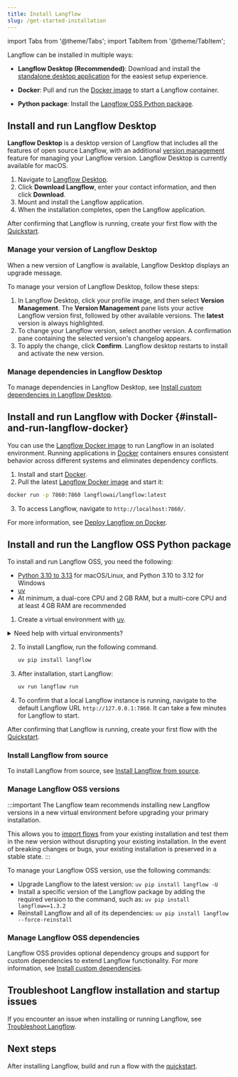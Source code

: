 ```yaml
---
title: Install Langflow
slug: /get-started-installation
---
```


import Tabs from '@theme/Tabs';
import TabItem from '@theme/TabItem';

Langflow can be installed in multiple ways:

* **Langflow Desktop (Recommended)**: Download and install the [standalone desktop application](#install-and-run-langflow-desktop) for the easiest setup experience.

* **Docker**: Pull and run the [Docker image](#install-and-run-langflow-docker) to start a Langflow container.

* **Python package**: Install the [Langflow OSS Python package](#install-and-run-the-langflow-oss-python-package).

## Install and run Langflow Desktop

**Langflow Desktop** is a desktop version of Langflow that includes all the features of open source Langflow, with an additional [version management](#manage-your-version-of-langflow-desktop) feature for managing your Langflow version. Langflow Desktop is currently available for macOS.

  1. Navigate to [Langflow Desktop](https://www.langflow.org/desktop).
  2. Click **Download Langflow**, enter your contact information, and then click **Download**.
  3. Mount and install the Langflow application.
  4. When the installation completes, open the Langflow application.

  After confirming that Langflow is running, create your first flow with the [Quickstart](/get-started-quickstart).

### Manage your version of Langflow Desktop

When a new version of Langflow is available, Langflow Desktop displays an upgrade message.

To manage your version of Langflow Desktop, follow these steps:

  1. In Langflow Desktop, click your profile image, and then select **Version Management**.
  The **Version Management** pane lists your active Langflow version first, followed by other available versions.
  The **latest** version is always highlighted.
  2. To change your Langflow version, select another version.
  A confirmation pane containing the selected version's changelog appears.
  3. To apply the change, click **Confirm**.
  Langflow desktop restarts to install and activate the new version.

### Manage dependencies in Langflow Desktop

To manage dependencies in Langflow Desktop, see [Install custom dependencies in Langflow Desktop](/install-custom-dependencies#langflow-desktop).

## Install and run Langflow with Docker {#install-and-run-langflow-docker}

You can use the [Langflow Docker image](https://hub.docker.com/r/langflowai/langflow) to run Langflow in an isolated environment.
Running applications in [Docker](https://docs.docker.com/) containers ensures consistent behavior across different systems and eliminates dependency conflicts.

1. Install and start [Docker](https://docs.docker.com/).
2. Pull the latest [Langflow Docker image](https://hub.docker.com/r/langflowai/langflow) and start it:

  ```bash
  docker run -p 7860:7860 langflowai/langflow:latest
  ```

3. To access Langflow, navigate to `http://localhost:7860/`.

For more information, see [Deploy Langflow on Docker](/deployment-docker).

## Install and run the Langflow OSS Python package

To install and run Langflow OSS, you need the following:

- [Python 3.10 to 3.13](https://www.python.org/downloads/release/python-3100/) for macOS/Linux, and Python 3.10 to 3.12 for Windows
- [uv](https://docs.astral.sh/uv/getting-started/installation/)
- At minimum, a dual-core CPU and 2 GB RAM, but a multi-core CPU and at least 4 GB RAM are recommended

1. Create a virtual environment with [uv](https://docs.astral.sh/uv/pip/environments).

<details>
<summary>Need help with virtual environments?</summary>

Virtual environments ensure Langflow is installed in an isolated, fresh environment.
To create a new virtual environment, do the following.

<Tabs groupId="os">
  <TabItem value="macOS/Linux" label="macOS/Linux" default>
    1. Navigate to where you want your virtual environment to be created, and create it with `uv`.
Replace `VENV_NAME` with your preferred name for your virtual environment.
```
uv venv VENV_NAME
```
2. Start the virtual environment.
```
source VENV_NAME/bin/activate
```
Your shell's prompt changes to display that you're currently working in a virtual environment.
```
(VENV_NAME) ➜  langflow git:(main) ✗
```
3. To deactivate the virtual environment and return to your regular shell, type `deactivate`.
   When activated, the virtual environment temporarily modifies your PATH variable to prioritize packages installed within the virtual environment, so always deactivate it when you're done to avoid conflicts with other projects.
To delete the virtual environment, type `rm -rf VENV_NAME`.
  </TabItem>
  <TabItem value="Windows" label="Windows">
1. Navigate to where you want your virtual environment to be created, and create it with `uv`.
Replace `VENV_NAME` with your preferred name for your virtual environment.
```
uv venv VENV_NAME
```
2. Start the virtual environment.
```shell
VENV_NAME\Scripts\activate
```
Your shell's prompt changes to display that you're currently working in a virtual environment.
```
(VENV_NAME) PS C:/users/username/langflow-dir>
```
3. To deactivate the virtual environment and return to your regular shell, type `deactivate`.
   When activated, the virtual environment temporarily modifies your PATH variable to prioritize packages installed within the virtual environment, so always deactivate it when you're done to avoid conflicts with other projects.
To delete the virtual environment, type `Remove-Item VENV_NAME`.
  </TabItem>
  </Tabs>

</details>

2. To install Langflow, run the following command.

    ```bash
    uv pip install langflow
    ```

3. After installation, start Langflow:

    ```bash
    uv run langflow run
    ```

4. To confirm that a local Langflow instance is running, navigate to the default Langflow URL `http://127.0.0.1:7860`.
It can take a few minutes for Langflow to start.

After confirming that Langflow is running, create your first flow with the [Quickstart](/get-started-quickstart).

### Install Langflow from source

To install Langflow from source, see [Install Langflow from source](/contributing-how-to-contribute#install-langflow-from-source).

### Manage Langflow OSS versions

:::important
The Langflow team recommends installing new Langflow versions in a new virtual environment before upgrading your primary installation.

This allows you to [import flows](/concepts-flows#import-flow) from your existing installation and test them in the new version without disrupting your existing installation.
In the event of breaking changes or bugs, your existing installation is preserved in a stable state.
:::

To manage your Langflow OSS version, use the following commands:

* Upgrade Langflow to the latest version: `uv pip install langflow -U`
* Install a specific version of the Langflow package by adding the required version to the command, such as: `uv pip install langflow==1.3.2`
* Reinstall Langflow and all of its dependencies: `uv pip install langflow --force-reinstall`

### Manage Langflow OSS dependencies

Langflow OSS provides optional dependency groups and support for custom dependencies to extend Langflow functionality.
For more information, see [Install custom dependencies](/install-custom-dependencies).

## Troubleshoot Langflow installation and startup issues

If you encounter an issue when installing or running Langflow, see [Troubleshoot Langflow](/troubleshoot).

## Next steps

After installing Langflow, build and run a flow with the [quickstart](/get-started-quickstart).